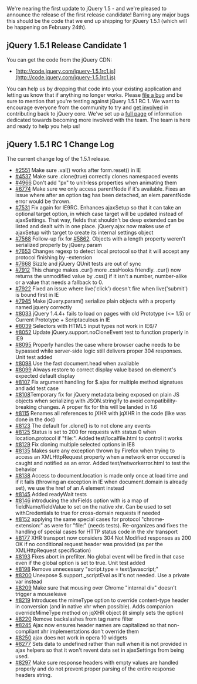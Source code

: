 We're nearing the first update to jQuery 1.5 - and we're pleased to
announce the release of the first release candidate! Barring any major
bugs this should be the code that we end up shipping for jQuery 1.5.1
(which will be happening on February 24th).

jQuery 1.5.1 Release Candidate 1
--------------------------------

You can get the code from the jQuery CDN:

-   [http://code.jquery.com/jquery-1.5.1rc1.js](http://code.jquery.com/jquery-1.5.1rc1.js)

You can help us by dropping that code into your existing application and
letting us know that if anything no longer works. Please [file a
bug](http://bugs.jquery.com/) and be sure to mention that you're testing
against jQuery 1.5.1 RC 1. We want to encourage everyone from the
community to try and [get
involved](http://docs.jquery.com/Getting_Involved) in contributing back
to jQuery core. We've set up a [full
page](http://docs.jquery.com/Getting_Involved) of information dedicated
towards becoming more involved with the team. The team is here and ready
to help you help us!

jQuery 1.5.1 RC 1 Change Log
----------------------------

The current change log of the 1.5.1 release.

-   [\#2551](http://bugs.jquery.com/ticket/2551) Make sure .val() works
    after form.reset() in IE
-   [\#4537](http://bugs.jquery.com/ticket/4537) Make sure .clone(true)
    correctly clones namespaced events
-   [\#4966](http://bugs.jquery.com/ticket/4966) Don't add "px" to
    unit-less properties when animating them
-   [\#6774](http://bugs.jquery.com/ticket/6774) Make sure we only
    access parentNode if it's available. Fixes an issue where after an
    option tag has been detached, an elem.parentNode error would be
    thrown.
-   [\#7531](http://bugs.jquery.com/ticket/7531) Fix again for IE9RC.
    Enhances ajaxSetup so that it can take an optional target option, in
    which case target will be updated instead of ajaxSettings. That way,
    fields that shouldn't be deep extended can be listed and dealt with
    in one place. jQuery.ajax now makes use of ajaxSetup with target to
    create its internal settings object
-   [\#7568](http://bugs.jquery.com/ticket/7568) Follow-up fix for
    [\#5862](http://bugs.jquery.com/ticket/5862). Objects with a length
    property weren't serialized properly by jQuery.param
-   [\#7653](http://bugs.jquery.com/ticket/7653) Changes regexp to
    detect local protocol so that it will accept any protocol finishing
    by -extension
-   [\#7668](http://bugs.jquery.com/ticket/7668) Sizzle and jQuery QUnit
    tests are out of sync
-   [\#7912](http://bugs.jquery.com/ticket/7912) This change makes
    .cur() more .cssHooks friendly. .cur() now returns the unmodified
    value by .css() if it isn't a number, number-alike or a value that
    needs a fallback to 0.
-   [\#7922](http://bugs.jquery.com/ticket/7922) Fixed an issue where
    live('click') doesn't fire when live('submit') is bound first in IE
-   [\#7945](http://bugs.jquery.com/ticket/7945) Make jQuery.param()
    serialize plain objects with a property named jquery correctly
-   [\#8033](http://bugs.jquery.com/ticket/8033) jQuery 1.4.4+ fails to
    load on pages with old Prototype (\<= 1.5) or Current Prototype +
    Scriptaculous in IE
-   [\#8039](http://bugs.jquery.com/ticket/8039) Selectors with HTML5
    input types not work in IE6/7
-   [\#8052](http://bugs.jquery.com/ticket/8052) Update
    jQuery.support.noCloneEvent test to function properly in IE9
-   [\#8095](http://bugs.jquery.com/ticket/8095) Properly handles the
    case where browser cache needs to be bypassed while server-side
    logic still delivers proper 304 responses. Unit test added
-   [\#8098](http://bugs.jquery.com/ticket/8098) Use the fast
    document.head when available
-   [\#8099](http://bugs.jquery.com/ticket/8099) Always restore to
    correct display value based on element's expected default display
-   [\#8107](http://bugs.jquery.com/ticket/8107) Fix argument handling
    for \$.ajax for multiple method signatues and add test case
-   [\#8108](http://bugs.jquery.com/ticket/8108)Temporary fix for jQuery
    metadata being exposed on plain JS objects when serializing with
    JSON.stringify to avoid compatibility-breaking changes. A proper fix
    for this will be landed in 1.6
-   [\#8115](http://bugs.jquery.com/ticket/8115) Renames all references
    to jXHR with jqXHR in the code (like was done in the doc)
-   [\#8123](http://bugs.jquery.com/ticket/8123) The default for
    .clone() is to not clone any events
-   [\#8125](http://bugs.jquery.com/ticket/8125) Status is set to 200
    for requests with status 0 when location.protocol if "file:". Added
    test/localfile.html to control it works
-   [\#8129](http://bugs.jquery.com/ticket/8129) Fix cloning multiple
    selected options in IE8
-   [\#8135](http://bugs.jquery.com/ticket/8135) Makes sure any
    exception thrown by Firefox when trying to access an XMLHttpRequest
    property when a network error occured is caught and notified as an
    error. Added test/networkerror.html to test the behavior
-   [\#8138](http://bugs.jquery.com/ticket/8138) Access to
    document.location is made only once at load time and if it fails
    (throwing an exception in IE when document.domain is already set),
    we use the href of an A element instead
-   [\#8145](http://bugs.jquery.com/ticket/8145) Added readyWait tests
-   [\#8146](http://bugs.jquery.com/ticket/8146) introducing the
    xhrFields option with is a map of fieldName/fieldValue to set on the
    native xhr. Can be used to set withCredentials to true for
    cross-domain requests if needed
-   [\#8152](http://bugs.jquery.com/ticket/8152) applying the same
    special cases for protocol "chrome-extension:" as were for "file:"
    (needs tests). Re-organizes and fixes the handling of special cases
    for HTTP status code in the xhr transport
-   [\#8177](http://bugs.jquery.com/ticket/8177) XHR transport now
    considers 304 Not Modified responses as 200 OK if no conditional
    request header was provided (as per the XMLHttpRequest
    specification)
-   [\#8193](http://bugs.jquery.com/ticket/8193) Fixes abort in
    prefilter. No global event will be fired in that case even if the
    global option is set to true. Unit test added
-   [\#8198](http://bugs.jquery.com/ticket/8198) Remove unnecessary
    "script.type = text/javascript;"
-   [\#8200](http://bugs.jquery.com/ticket/8200) Unexpose
    \$.support.\_scriptEval as it's not needed. Use a private var
    instead
-   [\#8209](http://bugs.jquery.com/ticket/8209) Make sure that mousing
    over Chrome "internal div" doesn't trigger a mouseleave
-   [\#8219](http://bugs.jquery.com/ticket/8219) Introduces the mimeType
    option to override content-type header in conversion (and in native
    xhr when possible). Adds companion overrideMimeType method on jqXHR
    object (it simply sets the option)
-   [\#8220](http://bugs.jquery.com/ticket/8220) Remove backslashes from
    tag name filter
-   [\#8245](http://bugs.jquery.com/ticket/8245) Ajax now ensures header
    names are capitalized so that non-compliant xhr implementations
    don't override them
-   [\#8250](http://bugs.jquery.com/ticket/8250) ajax does not work in
    opera 10 widgets
-   [\#8277](http://bugs.jquery.com/ticket/8277) Sets data to undefined
    rather than null when it is not provided in ajax helpers so that it
    won't revent data set in ajaxSettings from being used.
-   [\#8297](http://bugs.jquery.com/ticket/8297) Make sure response
    headers with empty values are handled properly and do not prevent
    proper parsing of the entire response headers string.

